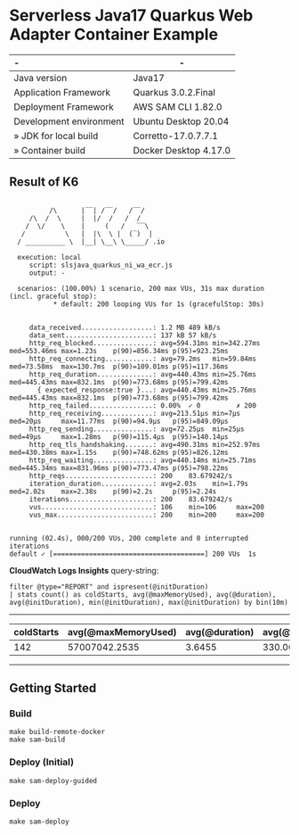 # Serverless Java17 Quarkus Web Adapter Container Example

| -                       | -                     |
|:------------------------|-----------------------|
| Java version            | Java17                |
| Application Framework   | Quarkus 3.0.2.Final   |
| Deployment Framework    | AWS SAM CLI 1.82.0    |
| Development environment | Ubuntu Desktop 20.04  |
| » JDK for local build   | Corretto-17.0.7.7.1   |
| » Container build       | Docker Desktop 4.17.0 |

## Result of K6

```

          /\      |‾‾| /‾‾/   /‾‾/   
     /\  /  \     |  |/  /   /  /    
    /  \/    \    |     (   /   ‾‾\  
   /          \   |  |\  \ |  (‾)  | 
  / __________ \  |__| \__\ \_____/ .io

  execution: local
     script: slsjava_quarkus_ni_wa_ecr.js
     output: -

  scenarios: (100.00%) 1 scenario, 200 max VUs, 31s max duration (incl. graceful stop):
           * default: 200 looping VUs for 1s (gracefulStop: 30s)


     data_received..................: 1.2 MB 489 kB/s
     data_sent......................: 137 kB 57 kB/s
     http_req_blocked...............: avg=594.31ms min=342.27ms med=553.46ms max=1.23s    p(90)=856.34ms p(95)=923.25ms
     http_req_connecting............: avg=79.2ms   min=59.84ms  med=73.58ms  max=130.7ms  p(90)=109.01ms p(95)=117.36ms
     http_req_duration..............: avg=440.43ms min=25.76ms  med=445.43ms max=832.1ms  p(90)=773.68ms p(95)=799.42ms
       { expected_response:true }...: avg=440.43ms min=25.76ms  med=445.43ms max=832.1ms  p(90)=773.68ms p(95)=799.42ms
     http_req_failed................: 0.00%  ✓ 0         ✗ 200  
     http_req_receiving.............: avg=213.51µs min=7µs      med=20µs     max=11.77ms  p(90)=94.9µs   p(95)=849.09µs
     http_req_sending...............: avg=72.25µs  min=25µs     med=49µs     max=1.28ms   p(90)=115.4µs  p(95)=140.14µs
     http_req_tls_handshaking.......: avg=490.31ms min=252.97ms med=430.38ms max=1.15s    p(90)=748.62ms p(95)=826.12ms
     http_req_waiting...............: avg=440.14ms min=25.71ms  med=445.34ms max=831.96ms p(90)=773.47ms p(95)=798.22ms
     http_reqs......................: 200    83.679242/s
     iteration_duration.............: avg=2.03s    min=1.79s    med=2.02s    max=2.38s    p(90)=2.2s     p(95)=2.24s   
     iterations.....................: 200    83.679242/s
     vus............................: 106    min=106     max=200
     vus_max........................: 200    min=200     max=200


running (02.4s), 000/200 VUs, 200 complete and 0 interrupted iterations
default ✓ [======================================] 200 VUs  1s
```

**CloudWatch Logs Insights**
query-string:
```
filter @type="REPORT" and ispresent(@initDuration)
| stats count() as coldStarts, avg(@maxMemoryUsed), avg(@duration), avg(@initDuration), min(@initDuration), max(@initDuration) by bin(10m)
```
---
| coldStarts | avg(@maxMemoryUsed) | avg(@duration) | avg(@initDuration) | min(@initDuration) | max(@initDuration) |
|------------|---------------------|----------------|--------------------|--------------------|--------------------|
| 142        | 57007042.2535       | 3.6455         | 330.0665           | 127.09             | 566.46             |
---

## Getting Started

### Build
```make
make build-remote-docker
make sam-build
```

### Deploy (Initial)
```make
make sam-deploy-guided
```

### Deploy
```
make sam-deploy
```
